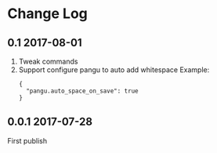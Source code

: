 # Change Log

## 0.1 2017-08-01
1. Tweak commands
2. Support configure pangu to auto add whitespace
    Example:
    ``` JS
    {
      "pangu.auto_space_on_save": true
    }
    ```

## 0.0.1 2017-07-28
First publish